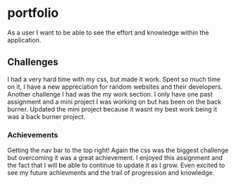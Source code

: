# portfolio

As a user I want to be able to see the effort and knowledge within the application.
 
## Challenges

I had a very hard time with my css, but made it work. Spent so much time on it, I have a new appreciation for random websites and their developers. Another challenge I had was the my work section. I only have one past assignment and a mini project I was working on but has been on the back burner. Updated the mini project because it wasnt my best work being it was a back burner project.

### Achievements 

Getting the nav bar to the top right! Again the css was the biggest challenge but overcoming it was a great achievement. I enjoyed this assignment and the fact that I will be able to continue to update it as I grow. Even excited to see my future achievments and the trail of progression and knowledge.